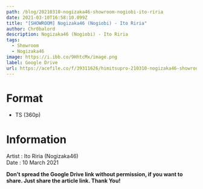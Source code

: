 ```yaml
---
path: /blog/20210310-nogizaka46-showroom-nogiobi-ito-riria
date: 2021-03-10T16:58:10.099Z
title: "[SHOWROOM] Nogizaka46 (Nogiobi) - Ito Riria"
author: Chr0balord
description: Nogizaka46 (Nogiobi) - Ito Riria
tags:
  - Showroom
  - Nogizaka46
image: https://i.ibb.co/9HhtcMx/image.png
label: Google Drive
url: https://acefile.co/f/39311626/himitsupro-210310-nogizaka46-showroom-nogiobi-ito-riria-ts
---
```

# Format

* TS (360p)

# Information

Artist : Ito Riria (Nogizaka46) \
Date : 10 March 2021

**Don't spread the Google Drive link without permission, if you want to share. Just share the article link. Thank You!**